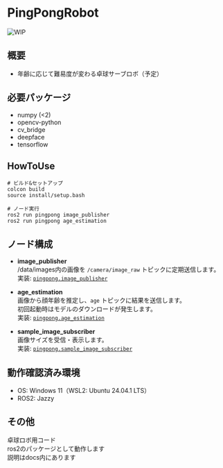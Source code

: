 ﻿# PingPongRobot
![WIP](https://img.shields.io/badge/status-開発中-yellow)

## 概要
- 年齢に応じて難易度が変わる卓球サーブロボ（予定）

## 必要パッケージ
- numpy (<2)
- opencv-python
- cv_bridge
- deepface
- tensorflow

## HowToUse
```(bash)
# ビルド&セットアップ
colcon build
source install/setup.bash

# ノード実行
ros2 run pingpong image_publisher
ros2 run pingpong age_estimation
```

## ノード構成
- **image_publisher**  
  /data/images内の画像を `/camera/image_raw` トピックに定期送信します。  
  実装: [`pingpong.image_publisher`](src/pingpong/pingpong/image_publisher.py)

- **age_estimation**  
  画像から顔年齢を推定し、`age` トピックに結果を送信します。  
  初回起動時はモデルのダウンロードが発生します。  
  実装: [`pingpong.age_estimation`](src/pingpong/pingpong/age_estimation.py)

- **sample_image_subscriber**  
  画像サイズを受信・表示します。  
  実装: [`pingpong.sample_image_subscriber`](src/pingpong/pingpong/sample_image_subscriber.py)

## 動作確認済み環境
- OS: Windows 11（WSL2: Ubuntu 24.04.1 LTS）
- ROS2: Jazzy

## その他
卓球ロボ用コード  
ros2のパッケージとして動作します  
説明はdocs内にあります  



